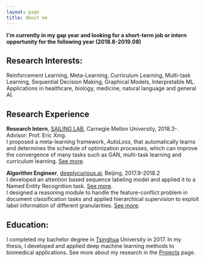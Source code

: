 ```yaml
---
layout: page
title: About me
---
```


**I'm currently in my gap year and looking for a short-term job or intern opportunity for the following year (2018.8-2019.08)**

## **Research Interests**:
Reinforcement Learning, Meta-Learning, Curriculum Learning, Multi-task Learning, Sequential Decision Making, Graphical Models, Interpretable ML. Applications in healthcare, biology, medicine, natural language and general AI.

## **Research Experience**
**Research Intern**, [SAILING LAB], Carnegie Mellon University, 2018.3-. Advisor: Prof. Eric Xing.  
I proposed a meta-learning framework, _AutoLoss_, that automatically learns and determines the schedule of optimization processes, which can improve the convergence of many tasks such as GAN, multi-task learning and curriculum learning. [See more][proj-autoloss].

**Algorithm Engineer**, [deeplycurious.ai], Beijing, 2017.9-2018.2  
I developed an attention based sequence labeling model and applied it to a Named Entity Recognition task. [See more][proj-t2t].  
I designed a reasoning module to handle the feature-conflict problem in document classification tasks and applied hierarchical supervision to exploit label information of different granularities. [See more][proj-focus].

## **Education**:
I completed my bachelor degree in [Tsinghua] University in 2017. In my thesis, I developed and applied deep machine learning methods to biomedical applications. See more about my research in the [Projects] page.

[Projects]: /projects.html
[proj-autoloss]: /project.html#research
[proj-t2t]: /project.html
[proj-focus]: /project.html

[SAILING LAB]: http://www.sailing.cs.cmu.edu/main/
[deeplycurious.ai]: http://deeplycurious.ai/
[Tsinghua]: http://www.tsinghua.edu.cn/publish/thu2018en/index.html

